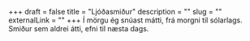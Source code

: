 +++
draft = false
title = "Ljóðasmiður"
description = ""
slug = ""
externalLink = ""
+++
Í mörgu ég snúast mátti,
frá morgni til sólarlags.
Smiður sem aldrei átti,
efni til næsta dags.
